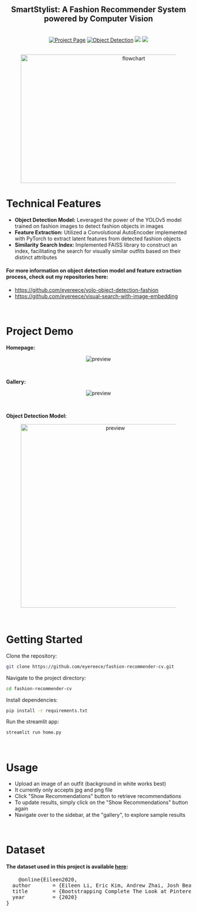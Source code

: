 <h2 align="center">SmartStylist: A Fashion Recommender System powered by Computer Vision</h2>
<br>

<center>
<a href="https://www.joankusuma.com/post/smart-stylist-a-fashion-recommender-system-powered-by-computer-vision"><img src='https://img.shields.io/badge/Project_Page-SmartStylist-pink' alt='Project Page'></a> 
<a href='https://www.joankusuma.com/post/object-detection-model-yolov5-on-fashion-images'><img src='https://img.shields.io/badge/Project_Page-ObjectDetection-blue' alt='Object Detection'></a> 
<a href='https://www.joankusuma.com/post/powering-visual-search-with-image-embedding'><img src='https://img.shields.io/badge/Project_Page-VisualSearch-green'></a> 
<a href='https://smartstylist.streamlit.app'><img src='https://img.shields.io/badge/Streamlit-Demo-yellow'></a>
</center>
<br>

<figure>
    <center>
        <img src="https://static.wixstatic.com/media/81114d_7f499b8207b848bc8bccfe1035a28b3d~mv2.png" alt="flowchart" height="350" width="600">
    </center>
</figure>

# Technical Features
* <b>Object Detection Model:</b> Leveraged the power of the YOLOv5 model trained on fashion images to detect fashion objects in images
* <b>Feature Extraction:</b> Utilized a Convolutional AutoEncoder implemented with PyTorch to extract latent features from detected fashion objects
* <b>Similarity Search Index: </b> Implemented FAISS library to construct an index, facilitating the search for visually similar outfits based on their distinct attributes

#### For more information on object detection model and feature extraction process, check out my repositories here:
* https://github.com/eyereece/yolo-object-detection-fashion
* https://github.com/eyereece/visual-search-with-image-embedding

<br>

# Project Demo

<b>Homepage:</b>

<figure>
    <center>
        <img src="https://static.wixstatic.com/media/81114d_e21c115d1ce141388a4ffc3ecd31c8ad~mv2.gif" alt="preview">
    </center>
</figure>

<br>

<b>Gallery:</b>

<figure>
    <center>
        <img src="https://static.wixstatic.com/media/81114d_47ce716d2b794785bb3b1b467b2ad425~mv2.gif" alt="preview">
    </center>
</figure>

<br>

<b>Object Detection Model: </b>

<figure>
    <center>
        <img src="https://static.wixstatic.com/media/81114d_f36652e9b7e844869ebb086e5f790beb~mv2.gif" alt="preview" height="500" width="500">
    </center>
</figure>

<br>

# Getting Started

Clone the repository: 
```bash
git clone https://github.com/eyereece/fashion-recommender-cv.git
```

Navigate to the project directory:
```bash
cd fashion-recommender-cv
```

Install dependencies:
```bash
pip install -r requirements.txt
```

Run the streamlit app:
```bash
streamlit run home.py
```

<br>

# Usage
* Upload an image of an outfit (background in white works best)
* It currently only accepts jpg and png file
* Click "Show Recommendations" button to retrieve recommendations
* To update results, simply click on the "Show Recommendations" button again
* Navigate over to the sidebar, at the "gallery", to explore sample results

<br>

# Dataset

#### The dataset used in this project is available <a href="https://github.com/eileenforwhat/complete-the-look-dataset/tree/master">here</a>:
<div class="box">
  <pre>
    @online{Eileen2020,
  author       = {Eileen Li, Eric Kim, Andrew Zhai, Josh Beal, Kunlong Gu},
  title        = {Bootstrapping Complete The Look at Pinterest},
  year         = {2020}
}
  </pre>
</div>
